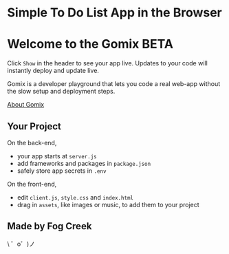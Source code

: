 Simple To Do List App in the Browser
====================================

Welcome to the Gomix BETA
=========================

Click `Show` in the header to see your app live. Updates to your code will instantly deploy and update live.

Gomix is a developer playground that lets you code a real web-app without the slow setup and deployment steps.

[About Gomix](https://gomix.com/about)


Your Project
------------

On the back-end,
- your app starts at `server.js`
- add frameworks and packages in `package.json`
- safely store app secrets in `.env`

On the front-end,
- edit `client.js`, `style.css` and `index.html`
- drag in `assets`, like images or music, to add them to your project


Made by Fog Creek
-----------------

\ ゜o゜)ノ
